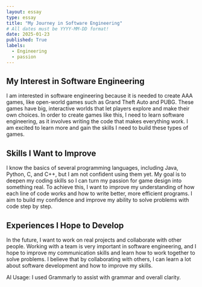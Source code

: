 ```yaml
---
layout: essay
type: essay
title: "My Journey in Software Engineering"
# All dates must be YYYY-MM-DD format!
date: 2025-01-23
published: True
labels:
  - Engineering
  - passion
---
```




## My Interest in Software Engineering

I am interested in software engineering because it is needed to create AAA games, like open-world games such as Grand Theft Auto and PUBG. These games have big, interactive worlds that let players explore and make their own choices. In order to create games like this, I need to learn software engineering, as it involves writing the code that makes everything work. I am excited to learn more and gain the skills I need to build these types of games.

## Skills I Want to Improve

I know the basics of several programming languages, including Java, Python, C, and C++, but I am not confident using them yet. My goal is to deepen my coding skills so I can turn my passion for game design into something real. To achieve this, I want to improve my understanding of how each line of code works and how to write better, more efficient programs. I aim to build my confidence and improve my ability to solve problems with code step by step.

## Experiences I Hope to Develop

In the future, I want to work on real projects and collaborate with other people. Working with a team is very important in software engineering, and I hope to improve my communication skills and learn how to work together to solve problems. I believe that by collaborating with others, I can learn a lot about software development and how to improve my skills.

AI Usage: I used Grammarly to assist with grammar and overall clarity.
